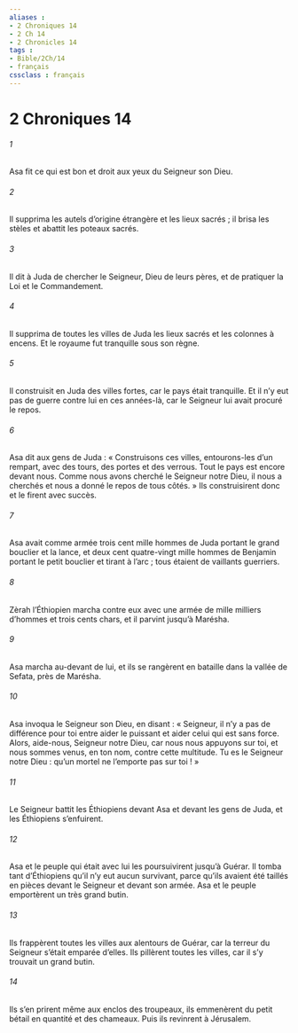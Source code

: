```yaml
---
aliases : 
- 2 Chroniques 14
- 2 Ch 14
- 2 Chronicles 14
tags : 
- Bible/2Ch/14
- français
cssclass : français
---
```


# 2 Chroniques 14

###### 1
Asa fit ce qui est bon et droit aux yeux du Seigneur son Dieu.
###### 2
Il supprima les autels d’origine étrangère et les lieux sacrés ; il brisa les stèles et abattit les poteaux sacrés.
###### 3
Il dit à Juda de chercher le Seigneur, Dieu de leurs pères, et de pratiquer la Loi et le Commandement.
###### 4
Il supprima de toutes les villes de Juda les lieux sacrés et les colonnes à encens. Et le royaume fut tranquille sous son règne.
###### 5
Il construisit en Juda des villes fortes, car le pays était tranquille. Et il n’y eut pas de guerre contre lui en ces années-là, car le Seigneur lui avait procuré le repos.
###### 6
Asa dit aux gens de Juda : « Construisons ces villes, entourons-les d’un rempart, avec des tours, des portes et des verrous. Tout le pays est encore devant nous. Comme nous avons cherché le Seigneur notre Dieu, il nous a cherchés et nous a donné le repos de tous côtés. »
Ils construisirent donc et le firent avec succès.
###### 7
Asa avait comme armée trois cent mille hommes de Juda portant le grand bouclier et la lance, et deux cent quatre-vingt mille hommes de Benjamin portant le petit bouclier et tirant à l’arc ; tous étaient de vaillants guerriers.
###### 8
Zèrah l’Éthiopien marcha contre eux avec une armée de mille milliers d’hommes et trois cents chars, et il parvint jusqu’à Marésha.
###### 9
Asa marcha au-devant de lui, et ils se rangèrent en bataille dans la vallée de Sefata, près de Marésha.
###### 10
Asa invoqua le Seigneur son Dieu, en disant : « Seigneur, il n’y a pas de différence pour toi entre aider le puissant et aider celui qui est sans force. Alors, aide-nous, Seigneur notre Dieu, car nous nous appuyons sur toi, et nous sommes venus, en ton nom, contre cette multitude. Tu es le Seigneur notre Dieu : qu’un mortel ne l’emporte pas sur toi ! »
###### 11
Le Seigneur battit les Éthiopiens devant Asa et devant les gens de Juda, et les Éthiopiens s’enfuirent.
###### 12
Asa et le peuple qui était avec lui les poursuivirent jusqu’à Guérar. Il tomba tant d’Éthiopiens qu’il n’y eut aucun survivant, parce qu’ils avaient été taillés en pièces devant le Seigneur et devant son armée. Asa et le peuple emportèrent un très grand butin.
###### 13
Ils frappèrent toutes les villes aux alentours de Guérar, car la terreur du Seigneur s’était emparée d’elles. Ils pillèrent toutes les villes, car il s’y trouvait un grand butin.
###### 14
Ils s’en prirent même aux enclos des troupeaux, ils emmenèrent du petit bétail en quantité et des chameaux. Puis ils revinrent à Jérusalem.
